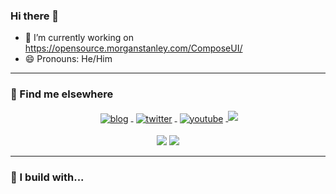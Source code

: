 ### Hi there 👋

- 🔭 I’m currently working on https://opensource.morganstanley.com/ComposeUI/
- 😄 Pronouns: He/Him

<hr/>

### 📢 Find me elsewhere
<p align="center">
  <a href="https://dotneteers.net">
    <img src="https://img.shields.io/badge/My-Blog-yellow" alt="blog" style="vertical-align:top; margin:4px"/>
  </a>
  <a href="https://twitter.com/MountGellert">
    <img src="https://img.shields.io/twitter/follow/Mountgellert?style=social" alt="twitter" style="vertical-align:top; margin:4px"/>
  </a>
  <a href="https://www.youtube.com/c/PeterSmulovics/videos">
    <img src="https://img.shields.io/youtube/channel/views/UCm9p8M75dAemkv74FLj8dlQ?style=social" alt="youtube" style="vertical-align:top; margin:4px"/>
  </a>
  <img src="https://komarev.com/ghpvc/?username=psmulovics" />
</p>
<p align="center">
  <img src="https://github-readme-stats.vercel.app/api?username=psmulovics&show_icons=true"/>
  <img src="https://github-readme-stats.vercel.app/api/top-langs/?username=psmulovics&theme=blue-green"/>
</p>

<hr/>

### 🚧 I build with...
<p align="center">
</p>

<!--
**psmulovics/psmulovics** is a ✨ _special_ ✨ repository because its `README.md` (this file) appears on your GitHub profile.

Here are some ideas to get you started:


- 🌱 I’m currently learning ...
- 👯 I’m looking to collaborate on ...
- 🤔 I’m looking for help with ...
- 💬 Ask me about ...
- 📫 How to reach me: ...
- ⚡ Fun fact: ...
-->
